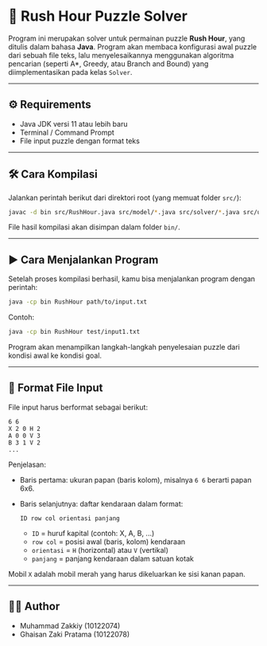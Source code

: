 # 🚗 Rush Hour Puzzle Solver

Program ini merupakan solver untuk permainan puzzle **Rush Hour**, yang ditulis dalam bahasa **Java**. Program akan membaca konfigurasi awal puzzle dari sebuah file teks, lalu menyelesaikannya menggunakan algoritma pencarian (seperti A*, Greedy, atau Branch and Bound) yang diimplementasikan pada kelas `Solver`.

---

## ⚙️ Requirements

- Java JDK versi 11 atau lebih baru
- Terminal / Command Prompt
- File input puzzle dengan format teks

---

## 🛠️ Cara Kompilasi

Jalankan perintah berikut dari direktori root (yang memuat folder `src/`):

```bash
javac -d bin src/RushHour.java src/model/*.java src/solver/*.java src/util/*.java
````

File hasil kompilasi akan disimpan dalam folder `bin/`.

---

## ▶️ Cara Menjalankan Program

Setelah proses kompilasi berhasil, kamu bisa menjalankan program dengan perintah:

```bash
java -cp bin RushHour path/to/input.txt
```

Contoh:

```bash
java -cp bin RushHour test/input1.txt
```

Program akan menampilkan langkah-langkah penyelesaian puzzle dari kondisi awal ke kondisi goal.

---

## 📄 Format File Input

File input harus berformat sebagai berikut:

```
6 6
X 2 0 H 2
A 0 0 V 3
B 3 1 V 2
...
```

Penjelasan:

* Baris pertama: ukuran papan (baris kolom), misalnya `6 6` berarti papan 6x6.
* Baris selanjutnya: daftar kendaraan dalam format:

  ```
  ID row col orientasi panjang
  ```

  * `ID`        = huruf kapital (contoh: X, A, B, ...)
  * `row col`   = posisi awal (baris, kolom) kendaraan
  * `orientasi` = `H` (horizontal) atau `V` (vertikal)
  * `panjang`   = panjang kendaraan dalam satuan kotak

Mobil `X` adalah mobil merah yang harus dikeluarkan ke sisi kanan papan.

---

## 👨‍💻 Author

* Muhammad Zakkiy (10122074)
* Ghaisan Zaki Pratama (10122078)
